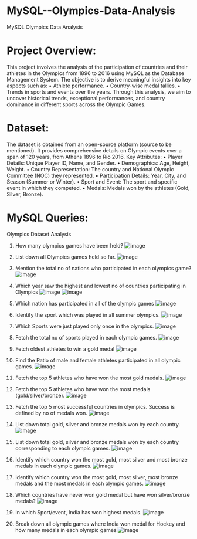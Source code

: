 # MySQL--Olympics-Data-Analysis
MySQL Olympics Data Analysis

# Project Overview:
This project involves the analysis of the participation of countries and their athletes in the Olympics from 1896 to 2016 using MySQL as the Database Management System. The objective is to derive meaningful insights into key aspects such as:
•	Athlete performance.
•	Country-wise medal tallies.
•	Trends in sports and events over the years.
Through this analysis, we aim to uncover historical trends, exceptional performances, and country dominance in different sports across the Olympic Games.

# Dataset:
The dataset is obtained from an open-source platform (source to be mentioned). It provides comprehensive details on Olympic events over a span of 120 years, from Athens 1896 to Rio 2016.
Key Attributes:
•	Player Details: Unique Player ID, Name, and Gender.
•	Demographics: Age, Height, Weight.
•	Country Representation: The country and National Olympic Committee (NOC) they represented.
•	Participation Details: Year, City, and Season (Summer or Winter).
•	Sport and Event: The sport and specific event in which they competed.
•	Medals: Medals won by the athletes (Gold, Silver, Bronze).

# MySQL Queries:
Olympics Dataset Analysis
1. How many olympics games have been held?
 ![image](https://github.com/user-attachments/assets/90a74bff-3f5f-488e-9065-083f99590ae5)

2. List down all Olympics games held so far.
 ![image](https://github.com/user-attachments/assets/84bd5b19-ab2a-4a84-a0a3-51efb6ce4f4d)

3. Mention the total no of nations who participated in each olympics game?
 ![image](https://github.com/user-attachments/assets/9f698116-e171-4fb8-aad2-cff507b6f556)
 
4. Which year saw the highest and lowest no of countries participating in Olympics
 ![image](https://github.com/user-attachments/assets/0f94c06d-d907-4bab-9fa4-f66ff240b34a)
 ![image](https://github.com/user-attachments/assets/67b6700e-364f-485e-bb0c-36ba335157ca)

5. Which nation has participated in all of the olympic games
![image](https://github.com/user-attachments/assets/e7575f4e-1b3b-44ff-ad41-458ebf23cb47)

6. Identify the sport which was played in all summer olympics.
![image](https://github.com/user-attachments/assets/a3b8fc08-ebf0-4b82-8338-2eace9374ea9)

7. Which Sports were just played only once in the olympics.
 ![image](https://github.com/user-attachments/assets/f8c8fdce-5ea3-406e-ab24-e4806f77b83f)

8. Fetch the total no of sports played in each olympic games.
 ![image](https://github.com/user-attachments/assets/d3a960b8-0f71-4c47-966e-288f7136a036)

9. Fetch oldest athletes to win a gold medal
 ![image](https://github.com/user-attachments/assets/98ed09e0-573b-40f7-a299-99de855d52ea)

10. Find the Ratio of male and female athletes participated in all olympic games.
 ![image](https://github.com/user-attachments/assets/f5539921-468b-432b-9d23-718a0f0383e4)

11. Fetch the top 5 athletes who have won the most gold medals.
 ![image](https://github.com/user-attachments/assets/5673c919-b41b-44bf-8652-68c679e22dfb)

12. Fetch the top 5 athletes who have won the most medals (gold/silver/bronze).
 ![image](https://github.com/user-attachments/assets/f1f99364-eee1-4a1a-bb06-27b4b02c57b0)

13. Fetch the top 5 most successful countries in olympics. Success is defined by no of medals won.
 ![image](https://github.com/user-attachments/assets/0431e412-fa87-4cec-9002-f64fd25a3604)

14. List down total gold, silver and bronze medals won by each country.
 ![image](https://github.com/user-attachments/assets/5f56c0ff-8727-4388-9e24-7165cbd5fe7f)

15. List down total gold, silver and bronze medals won by each country corresponding to each olympic games.
 ![image](https://github.com/user-attachments/assets/54d712c6-8b5c-4b9e-b6fb-477e66b64d99)

16. Identify which country won the most gold, most silver and most bronze medals in each olympic games.
 ![image](https://github.com/user-attachments/assets/ca8490dc-a671-40f0-9301-6459f5af98a5)

17. Identify which country won the most gold, most silver, most bronze medals and the most medals in each olympic games.
 ![image](https://github.com/user-attachments/assets/2910bb21-1040-4212-8967-0ebe75a83a0a)

18. Which countries have never won gold medal but have won silver/bronze medals?
 ![image](https://github.com/user-attachments/assets/36c4ddab-95ca-494d-bd5c-08c5e7f50ef3)

19. In which Sport/event, India has won highest medals.
 ![image](https://github.com/user-attachments/assets/e0965b17-6606-4ebb-a1b4-0f3db43017eb)

20. Break down all olympic games where India won medal for Hockey and how many medals in each olympic games
 ![image](https://github.com/user-attachments/assets/5e2dd743-4799-4d02-a839-8cd55c81ea0f)











